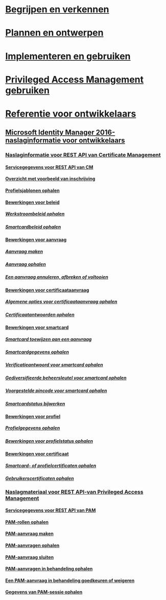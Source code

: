 # [Begrijpen en verkennen](/microsoft-identity-manager/understand-explore/microsoft-identity-manager-2016)
# [Plannen en ontwerpen](/microsoft-identity-manager/plan-design/microsoft-identity-manager-2016-supported-platforms)
# [Implementeren en gebruiken](/microsoft-identity-manager/deploy-use/microsoft-identity-manager-deploy)
# [Privileged Access Management gebruiken](/microsoft-identity-manager/pam/privileged-identity-management-for-active-directory-domain-services)
# [Referentie voor ontwikkelaars](microsoft-identity-manager-2016-developer-reference.md)
## [Microsoft Identity Manager 2016-naslaginformatie voor ontwikkelaars](microsoft-identity-manager-2016-developer-reference.md)
### [Naslaginformatie voor REST API van Certificate Management](certificate-management-rest-api-reference.md)
#### [Servicegegevens voor REST API van CM](certificate-management-rest-api-service-details.md)
#### [Overzicht met voorbeeld van inschrijving](sample-enrollment-walkthrough.md)
#### [Profielsjablonen ophalen](get-profile-templates.md)
#### [Bewerkingen voor beleid](policy-operations.md)
##### [Werkstroombeleid ophalen](get-workflow-policy.md)
##### [Smartcardbeleid ophalen](get-smartcard-policy.md)
#### [Bewerkingen voor aanvraag](request-operations.md)
##### [Aanvraag maken](create-request.md)
##### [Aanvraag ophalen](get-request.md)
##### [Een aanvraag annuleren, afbreken of voltooien](cancel-abandon-complete-request.md)
#### [Bewerkingen voor certificaataanvraag](certificate-request-operations.md)
##### [Algemene opties voor certificaataanvraag ophalen](get-certificate-request-generation-options.md)
##### [Certificaatantwoorden ophalen](get-certificate-responses.md)
#### [Bewerkingen voor smartcard](smartcard-operations.md)
##### [Smartcard toewijzen aan een aanvraag](assign-smartcard-to-request.md)
##### [Smartcardgegevens ophalen](get-smartcard-data.md)
##### [Verificatieantwoord voor smartcard ophalen](get-smartcard-authentication-response.md)
##### [Gediversifieerde beheersleutel voor smartcard ophalen](get-smartcard-diversified-admin-key.md)
##### [Voorgestelde pincode voor smartcard ophalen](get-smartcard-proposed-pin.md)
##### [Smartcardstatus bijwerken](update-smartcard-status.md)
#### [Bewerkingen voor profiel](profile-operations.md)
##### [Profielgegevens ophalen](get-profile-data.md)
##### [Bewerkingen voor profielstatus ophalen](get-profile-state-operations.md)
#### [Bewerkingen voor certificaat](certificate-operations.md)
##### [Smartcard- of profielcertificaten ophalen](get-smartcard-profile-certificates.md)
##### [Gebruikerscertificaten ophalen](get-user-certificates.md)
### [Naslagmateriaal voor REST API-van Privileged Access Management](privileged-access-management-rest-api-reference.md)
#### [Servicegegevens voor REST API van PAM](privileged-access-management-rest-api-service-details.md)
#### [PAM-rollen ophalen](privileged-access-management-get-roles.md)
#### [PAM-aanvraag maken](privileged-access-management-create-request.md)
#### [PAM-aanvragen ophalen](privileged-access-management-get-requests.md)
#### [PAM-aanvraag sluiten](privileged-access-management-close-request.md)
#### [PAM-aanvragen in behandeling ophalen](privileged-access-management-get-pending-requests.md)
#### [Een PAM-aanvraag in behandeling goedkeuren of weigeren](privileged-access-management-approve-reject-pending-request.md)
#### [Gegevens van PAM-sessie ophalen](privileged-access-management-get-session-info.md)


<!--HONumber=Jan17_HO3-->


